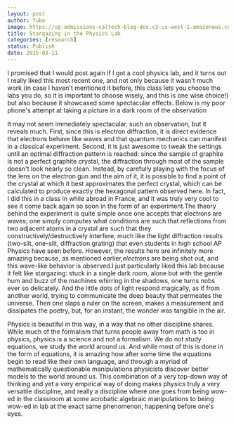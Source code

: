 ```yaml
---
layout: post
author: Yubo
image: https://ug-admissions-caltech-blog-dev.s3-us-west-1.amazonaws.com/old_pictures/caltech_as_it_happens/6a0105349b8251970b01b7c754be86970b.jpg
title: Stargazing in the Physics Lab
categories: [research]
status: Publish
date: 2015-03-11
---
```



I promised that I would post again if I got a cool physics lab, and it turns out I really liked this most recent one, and not only because it wasn't much work (in case I haven't mentioned it before, this class lets you choose the labs you do, so it is important to choose wisely, and this is one wise choice!) but also because it showcased some spectacular effects. Below is my poor phone's attempt at taking a picture in a dark room of the observation

It may not seem immediately spectacular, such an observation, but it reveals much. First, since this is electron diffraction, it is direct evidence that electrons behave like waves and that quantum mechanics can manifest in a classical experiment. Second, it is just awesome to tweak the settings until an optimal diffraction pattern is reached: since the sample of graphite is not a perfect graphite crystal, the diffraction through most of the sample doesn't look nearly so clean. Instead, by carefully playing with the focus of the lens on the electron gun and the aim of it, it is possible to find a point of the crystal at which it best approximates the perfect crystal, which can be calculated to produce exactly the hexagonal pattern observed here. In fact, I did this in a class in while abroad in France, and it was truly very cool to see it come back again so soon in the form of an experiment.The theory behind the experiment is quite simple once one accepts that electrons are waves; one simply computes what conditions are such that reflections from two adjacent atoms in a crystal are such that they constructively/destructively interfere, much like the light diffraction results (two-slit, one-slit, diffraction grating) that even students in high school AP Physics have seen before. However, the results here are infinitely more amazing because, as mentioned earlier,*electrons* are being shot out, and this wave-like behavior is observed.I just particularly liked this lab because it felt like stargazing: stuck in a single dark room, alone but with the gentle hum and buzz of the machines whirring in the shadows, one turns nobs ever so delicately. And the little dots of light respond magically, as if from another world, trying to communicate the deep beauty that permeates the universe. Then one slaps a ruler on the screen, makes a measurement and dissipates the poetry, but, for an instant, the wonder was tangible in the air.

Physics is beautiful in this way, in a way that no other discipline shares. While much of the formalism that turns people away from math is too in physics, physics is a science and not a formalism. We do not study equations, we study the world around us. And while most of this is done in the form of equations, it is amazing how after some time the equations begin to read like their own language, and through a myriad of mathematically questionable manipulations physicists discover better models to the world around us. This combination of a very top-down way of thinking and yet a very empirical way of doing makes physics truly a very versatile discipline, and really a discipline where one goes from being wow-ed in the classroom at some acrobatic algebraic manipulations to being wow-ed in lab at the exact same phenomenon, happening before one's eyes.

